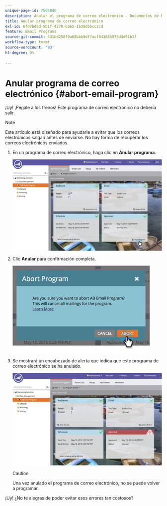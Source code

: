 ```yaml
---
unique-page-id: 7504840
description: Anular el programa de correo electrónico - Documentos de Marketo - Documentación del producto
title: Anular programa de correo electrónico
exl-id: 6fd7bd9d-5b1f-4278-ba65-1b38dbbcc2cd
feature: Email Programs
source-git-commit: 431bd258f9a68bbb9df7acf043085578d3d91b1f
workflow-type: tm+mt
source-wordcount: '93'
ht-degree: 0%

---
```


# Anular programa de correo electrónico {#abort-email-program}

¡Uy! ¡Pégale a los frenos! Este programa de correo electrónico no debería salir.

>[!NOTE]
>
>Este artículo está diseñado para ayudarle a evitar que los correos electrónicos salgan antes de enviarse. No hay forma de recuperar los correos electrónicos enviados.

1. En un programa de correo electrónico, haga clic en **Anular programa**.

   ![](assets/dashboardleads.jpg)

1. Clic **Anular** para confirmación completa.

   ![](assets/image2015-5-20-15-3a24-3a35.png)

1. Se mostrará un encabezado de alerta que indica que este programa de correo electrónico se ha anulado.

   ![](assets/dashboardleadchange2.jpg)

   >[!CAUTION]
   >
   >Una vez anulado el programa de correo electrónico, no se puede volver a programar.

¡Uy! ¿No te alegras de poder evitar esos errores tan costosos?
